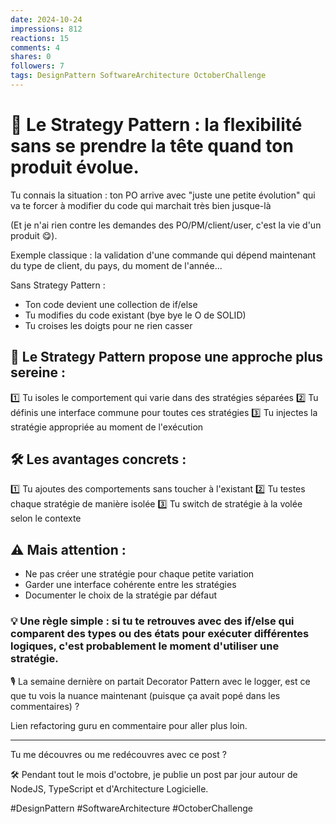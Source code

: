 ```yaml
---
date: 2024-10-24
impressions: 812
reactions: 15
comments: 4
shares: 0
followers: 7
tags: DesignPattern SoftwareArchitecture OctoberChallenge
---
```


# 🎯 Le Strategy Pattern : la flexibilité sans se prendre la tête quand ton produit évolue.

Tu connais la situation : ton PO arrive avec "juste une petite évolution" qui va te forcer à modifier du code qui marchait très bien jusque-là

(Et je n'ai rien contre les demandes des PO/PM/client/user, c'est la vie d'un produit 😋).

Exemple classique : la validation d'une commande qui dépend maintenant du type de client, du pays, du moment de l'année...

Sans Strategy Pattern :

- Ton code devient une collection de if/else
- Tu modifies du code existant (bye bye le O de SOLID)
- Tu croises les doigts pour ne rien casser

## 🎯 Le Strategy Pattern propose une approche plus sereine :

1️⃣ Tu isoles le comportement qui varie dans des stratégies séparées
2️⃣ Tu définis une interface commune pour toutes ces stratégies
3️⃣ Tu injectes la stratégie appropriée au moment de l'exécution

## 🛠️ Les avantages concrets :

1️⃣ Tu ajoutes des comportements sans toucher à l'existant
2️⃣ Tu testes chaque stratégie de manière isolée
3️⃣ Tu switch de stratégie à la volée selon le contexte

## ⚠️ Mais attention :

- Ne pas créer une stratégie pour chaque petite variation
- Garder une interface cohérente entre les stratégies
- Documenter le choix de la stratégie par défaut

### 💡 Une règle simple : si tu te retrouves avec des if/else qui comparent des types ou des états pour exécuter différentes logiques, c'est probablement le moment d'utiliser une stratégie.

🎙️ La semaine dernière on partait Decorator Pattern avec le logger, est ce que tu vois la nuance maintenant (puisque ça avait popé dans les commentaires) ?

Lien refactoring guru en commentaire pour aller plus loin.

---

Tu me découvres ou me redécouvres avec ce post ?

🛠️ Pendant tout le mois d'octobre, je publie un post par jour autour de NodeJS, TypeScript et d'Architecture Logicielle.

#DesignPattern #SoftwareArchitecture #OctoberChallenge
